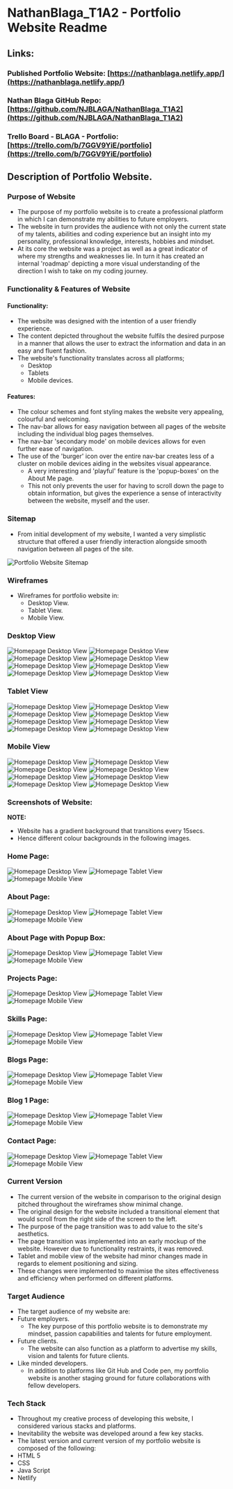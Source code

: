 # **NathanBlaga_T1A2 - Portfolio Website Readme**

## **Links:**

### **Published Portfolio Website:** [https://nathanblaga.netlify.app/](https://nathanblaga.netlify.app/)

### **Nathan Blaga GitHub Repo:** [https://github.com/NJBLAGA/NathanBlaga_T1A2](https://github.com/NJBLAGA/NathanBlaga_T1A2)

### **Trello Board - BLAGA - Portfolio:** [https://trello.com/b/7GGV9YiE/portfolio](https://trello.com/b/7GGV9YiE/portfolio)

## **Description of Portfolio Website.**  
  
### **Purpose of Website**

- The purpose of my portfolio website is to create a professional platform in which I can demonstrate my abilities to future employers.
- The website in turn provides the audience with not only the current state of my talents, abilities and coding experience but an insight into my personality, professional knowledge, interests, hobbies and mindset.
- At its core the website was a project as well as a great indicator of where my strengths and weaknesses lie.
  In turn it has created an internal 'roadmap' depicting a more visual understanding of the direction I wish to take on my coding journey.

### **Functionality & Features of Website**

#### **Functionality:**

- The website was designed with the intention of a user friendly experience.
- The content depicted throughout the website fulfils the desired purpose in a manner that allows the user to extract the information and data in an easy and fluent fashion.
- The website's functionality translates across all platforms;
  - Desktop
  - Tablets
  - Mobile devices.

#### **Features:**

- The colour schemes and font styling makes the website very appealing, colourful and welcoming.
- The nav-bar allows for easy navigation between all pages of the website including the individual blog pages themselves.
- The nav-bar 'secondary mode' on mobile devices allows for even further ease of navigation.
- The use of the 'burger' icon over the entire nav-bar creates less of a cluster on mobile devices aiding in the websites visual appearance.
  - A very interesting and 'playful' feature is the 'popup-boxes' on the About Me page.
  - This not only prevents the user for having to scroll down the page to obtain information, but gives the experience a sense of interactivity between the website, myself and the user.

### **Sitemap**

- From initial development of my website, I wanted a very simplistic structure that offered a user friendly interaction alongside smooth navigation between all pages of the site.

 ![Portfolio Website Sitemap](./docs/Screenshots/Sitemap.jpg)

### **Wireframes**

- Wireframes for portfolio website in:
  - Desktop View.
  - Tablet View.
  - Mobile View.

### **Desktop View**

![Homepage Desktop View](./docs/Screenshots/wfd1.jpg)
![Homepage Desktop View](./docs/Screenshots/wfd2.jpg)
![Homepage Desktop View](./docs/Screenshots/wfd3.jpg)
![Homepage Desktop View](./docs/Screenshots/wfd4.jpg)
![Homepage Desktop View](./docs/Screenshots/wfd5.jpg)
![Homepage Desktop View](./docs/Screenshots/wfd6.jpg)
![Homepage Desktop View](./docs/Screenshots/wfd7.jpg)
![Homepage Desktop View](./docs/Screenshots/wfd8.jpg)

### **Tablet View**

![Homepage Desktop View](./docs/Screenshots/wft1.jpg)
![Homepage Desktop View](./docs/Screenshots/wft2.jpg)
![Homepage Desktop View](./docs/Screenshots/wft3.jpg)
![Homepage Desktop View](./docs/Screenshots/wft4.jpg)
![Homepage Desktop View](./docs/Screenshots/wft5.jpg)
![Homepage Desktop View](./docs/Screenshots/wft6.jpg)
![Homepage Desktop View](./docs/Screenshots/wft7.jpg)
![Homepage Desktop View](./docs/Screenshots/wft8.jpg)

### **Mobile View**

![Homepage Desktop View](./docs/Screenshots/wfm1.jpg)
![Homepage Desktop View](./docs/Screenshots/wfm2.jpg)
![Homepage Desktop View](./docs/Screenshots/wfm3.jpg)
![Homepage Desktop View](./docs/Screenshots/wfm4.jpg)
![Homepage Desktop View](./docs/Screenshots/wfm5.jpg)
![Homepage Desktop View](./docs/Screenshots/wfm6.jpg)
![Homepage Desktop View](./docs/Screenshots/wfm7.jpg)
![Homepage Desktop View](./docs/Screenshots/wfm8.jpg)

### **Screenshots of Website:**

**NOTE:**

- Website has a  gradient background that transitions every 15secs.
- Hence different colour backgrounds in the following images.

### **Home Page:**

![Homepage Desktop View](./docs/Screenshots/homepage.jpg)
![Homepage Tablet View](./docs/Screenshots/tablet1.jpg)
![Homepage Mobile View](./docs/Screenshots/mobile1.jpg)

### **About Page:**

![Homepage Desktop View](./docs/Screenshots/aboutmepage.jpg)
![Homepage Tablet View](./docs/Screenshots/tablet2.jpg)
![Homepage Mobile View](./docs/Screenshots/mobile2.jpg)

### **About Page with Popup Box:**

![Homepage Desktop View](./docs/Screenshots/aboutme-popup.jpg)
![Homepage Tablet View](./docs/Screenshots/tablet3.jpg)
![Homepage Mobile View](./docs/Screenshots/mobile3.jpg)

### **Projects Page:**

![Homepage Desktop View](./docs/Screenshots/projectspage.jpg)
![Homepage Tablet View](./docs/Screenshots/tablet4.jpg)
![Homepage Mobile View](./docs/Screenshots/mobile4.jpg)

### **Skills Page:**

![Homepage Desktop View](./docs/Screenshots/skillspage.jpg)
![Homepage Tablet View](./docs/Screenshots/tablet5.jpg)
![Homepage Mobile View](./docs/Screenshots/mobile5.jpg)

### **Blogs Page:**

![Homepage Desktop View](./docs/Screenshots/blogspage.jpg)
![Homepage Tablet View](./docs/Screenshots/tablet6.jpg)
![Homepage Mobile View](./docs/Screenshots/mobile6.jpg)

### **Blog 1 Page:**

![Homepage Desktop View](./docs/Screenshots/blog1page.jpg)
![Homepage Tablet View](./docs/Screenshots/tablet7.jpg)
![Homepage Mobile View](./docs/Screenshots/mobile7.jpg)

### **Contact Page:**

![Homepage Desktop View](./docs/Screenshots/contactpage.jpg)
![Homepage Tablet View](./docs/Screenshots/tablet8.jpg)
![Homepage Mobile View](./docs/Screenshots/mobile8.jpg)

### **Current Version**

- The current version of the website in comparison to the original design pitched throughout the wireframes show minimal change.
- The original design for the website included a transitional element that would scroll from the right side of the screen to the left.
- The purpose of the page transition was to add value to the site's aesthetics. 
- The page transition was implemented  into an early mockup of the website. However due to functionality restraints, it was removed.
- Tablet and mobile view of the website had minor changes made in regards to element positioning and sizing.
- These changes were implemented to  maximise the sites effectiveness and efficiency when performed on different platforms.

### **Target Audience**

- The target audience of my website are:
- Future employers.
  - The key purpose of this portfolio website is to demonstrate my mindset, passion capabilities and talents for future employment.
- Future clients.
  - The website can also function as a platform to advertise my skills, vision and talents for future clients.
- Like minded developers.
  - In addition to platforms like Git Hub and Code pen, my portfolio website is another staging ground for future collaborations with fellow developers.

### **Tech Stack**

- Throughout my creative process of developing this website, I considered various stacks and platforms.
- Inevitability  the website was developed around a few key stacks.
- The latest version and current version of my portfolio website is composed of the following:
- HTML 5
- CSS
- Java Script
- Netlify
